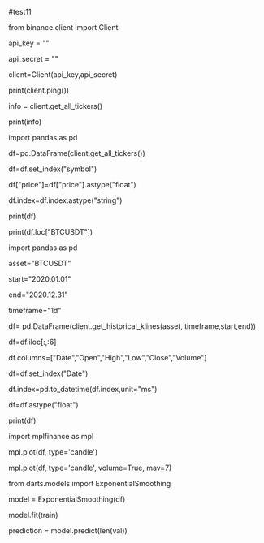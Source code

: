 #test11

from binance.client import Client

api_key = ""

api_secret = ""

client=Client(api_key,api_secret)

print(client.ping())

info = client.get_all_tickers()

print(info)

import pandas as pd

df=pd.DataFrame(client.get_all_tickers())

df=df.set_index("symbol")

df["price"]=df["price"].astype("float")

df.index=df.index.astype("string")

print(df)

print(df.loc["BTCUSDT"])

import pandas as pd

asset="BTCUSDT"

start="2020.01.01"

end="2020.12.31"

timeframe="1d"

df= pd.DataFrame(client.get_historical_klines(asset, timeframe,start,end))

df=df.iloc[:,:6]

df.columns=["Date","Open","High","Low","Close","Volume"]

df=df.set_index("Date")

df.index=pd.to_datetime(df.index,unit="ms")

df=df.astype("float")

print(df)

import mplfinance as mpl

mpl.plot(df, type='candle')

mpl.plot(df, type='candle', volume=True, mav=7)

from darts.models import ExponentialSmoothing

model = ExponentialSmoothing(df)

model.fit(train)

prediction = model.predict(len(val))
